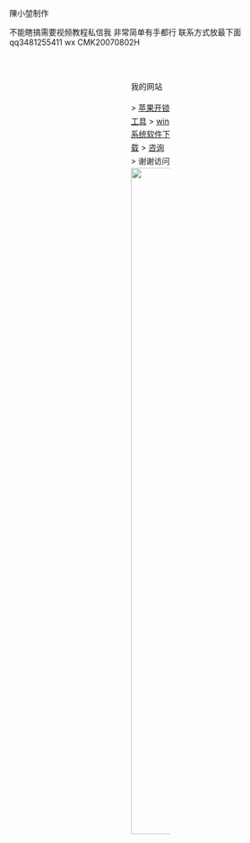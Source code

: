 <p>陳小堃制作</p>
     不能瞎搞需要视频教程私信我
     非常简单有手都行
     联系方式放最下面
     qq3481255411
     wx CMK20070802H
   <div style="
   max-width: 70px;
     margin: 30px auto;
     padding: 15px;
     line-height: 1.7;
   ">
   <p>我的网站</p>
   >     
   <a href="https://www.anymp4.com/zh-TW/iphone-unlocker/">苹果开锁工具</a>
   >
   <a href="https://www.aichunjing.com/win11/">win系统软件下载</a>
   >
   <a href="https://hp30243681.jzfkw.net/">咨询</a>
   >
     谢谢访问
   <img src='https://tse3-mm.cn.bing.net/th/id/OIP-C.0_ZCZdJ82kL_6pgWzZQtWgHaEo?rs=1&pid=ImgDetMain' a1t="陳小堃" width="px"
  height="1190px">
   </body>
      </html>
